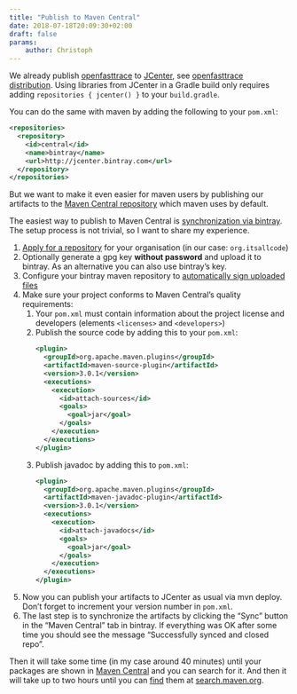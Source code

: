 ```yaml
---
title: "Publish to Maven Central"
date: 2018-07-18T20:09:30+02:00
draft: false
params:
    author: Christoph
---
```


We already publish [openfasttrace](https://github.com/itsallcode/openfasttrace/) to [JCenter](https://bintray.com/bintray/jcenter), see [openfasttrace distribution](https://bintray.com/itsallcode/itsallcode/openfasttrace). Using libraries from JCenter in a Gradle build only requires adding `repositories { jcenter() }` to your `build.gradle`.

You can do the same with maven by adding the following to your `pom.xml`:

```xml
<repositories>
  <repository>
    <id>central</id>
    <name>bintray</name>
    <url>http://jcenter.bintray.com</url>
  </repository>
</repositories>
```

But we want to make it even easier for maven users by publishing our artifacts to the [Maven Central repository](https://search.maven.org/) which maven uses by default.

The easiest way to publish to Maven Central is [synchronization via bintray](https://blog.bintray.com/2014/02/11/bintray-as-pain-free-gateway-to-maven-central/). The setup process is not trivial, so I want to share my experience.

1. [Apply for a repository](https://central.sonatype.org/pages/ossrh-guide.html) for your organisation (in our case: `org.itsallcode`)
2. Optionally generate a gpg key **without password** and upload it to bintray. As an alternative you can also use bintray’s key.
3. Configure your bintray maven repository to [automatically sign uploaded files](https://www.jfrog.com/confluence/display/BT/Managing+Uploaded+Content#ManagingUploadedContent-GPGSigning)
4. Make sure your project conforms to Maven Central’s quality requirements:
    1. Your `pom.xml` must contain information about the project license and developers (elements `<licenses>` and `<developers>`)
    2. Publish the source code by adding this to your `pom.xml`:
        ```xml
        <plugin>
          <groupId>org.apache.maven.plugins</groupId>
          <artifactId>maven-source-plugin</artifactId>
          <version>3.0.1</version>
          <executions>
            <execution>
              <id>attach-sources</id>
              <goals>
                <goal>jar</goal>
              </goals>
            </execution>
          </executions>
        </plugin>
        ```
    3. Publish javadoc by adding this to `pom.xml`:
        ```xml
        <plugin>
          <groupId>org.apache.maven.plugins</groupId>
          <artifactId>maven-javadoc-plugin</artifactId>
          <version>3.0.1</version>
          <executions>
            <execution>
              <id>attach-javadocs</id>
              <goals>
                <goal>jar</goal>
              </goals>
            </execution>
          </executions>
        </plugin>
        ```
5. Now you can publish your artifacts to JCenter as usual via mvn deploy. Don’t forget to increment your version number in `pom.xml`.
6. The last step is to synchronize the artifacts by clicking the “Sync” button in the “Maven Central” tab in bintray. If everything was OK after some time you should see the message “Successfully synced and closed repo”.

Then it will take some time (in my case around 40 minutes) until your packages are shown in [Maven Central](https://repo1.maven.org/maven2/org/itsallcode/openfasttrace/) and you can search for it. And then it will take up to two hours until you can [find](https://search.maven.org/#search%7Cga%7C1%7Copenfasttrace) them at [search.maven.org](https://search.maven.org/).